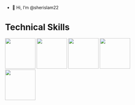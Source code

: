 - 👋 Hi, I’m @sherislam22
 <h1>Technical Skills </h1>
<p align=”center”>
<img src="https://img.shields.io/badge/firebase-ffca28?style=for-the-badge&logo=firebase&logoColor=black" width="100">
<img src="https://img.shields.io/badge/Xcode-007ACC?style=for-the-badge&logo=Xcode&logoColor=white" width="100">
 <img src="https://img.shields.io/badge/SwiftUI-orange?style=for-the-badge&logo=appveyor" width="100">
<img src="https://img.shields.io/badge/Swift-FA7343?style=for-the-badge&logo=swift&logoColor=white" width="100">
 <img src="https://img.shields.io/badge/UIKit-orange?style=for-the-badge&logo=swift&logoColor=white" width="100">
</p>
